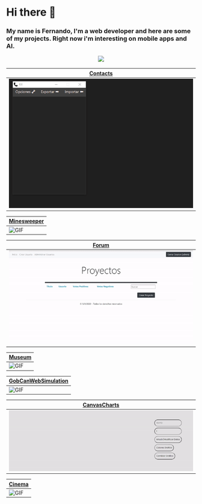 # Hi there 👋
### My name is Fernando, I'm a web developer and here are some of my projects. Right now i'm interesting on mobile apps and AI.

<p align="center">
<img src="https://github.com/Hukex/Hukex/blob/master/x.gif" width="50%"/>
</p>

[**Contacts**](https://github.com/Hukex/Contacts)|
-----|
![GIF](https://github.com/Hukex/Contacts/blob/master/readmefiles/preview.gif)|

[**Minesweeper**](https://github.com/Hukex/Minesweeper)|
-----|
![GIF](https://github.com/Hukex/Minesweeper/blob/master/readmefiles/preview.gif)| 

[**Forum**](https://github.com/Hukex/Forum)|
-----|
![GIF](https://github.com/Hukex/Forum/blob/master/readmefiles/preview.gif)|

[**Museum**](https://github.com/Hukex/Museum)|
-----|
![GIF](https://github.com/Hukex/Museum/blob/master/readmefiles/preview.gif)|

[**GobCanWebSimulation**](https://github.com/Hukex/GobCanWebSimulation)|
-----|
![GIF](https://github.com/Hukex/GobCanWebSimulation/blob/master/readmefiles/preview.gif)|

[**CanvasCharts**](https://github.com/Hukex/CanvasCharts)|
-----|
![GIF](https://github.com/Hukex/CanvasCharts/blob/master/readmefiles/preview.gif)|

[**Cinema**](https://github.com/Hukex/Cinema)|
-----|
![GIF](https://github.com/Hukex/Cinema/blob/master/readmefiles/preview.gif)|
